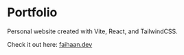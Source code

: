 # Portfolio

Personal website created with Vite, React, and TailwindCSS.

Check it out here: [faihaan.dev](https://faihaan.dev)
